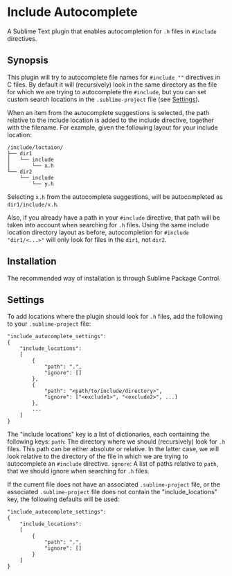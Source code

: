 # Include Autocomplete

A Sublime Text plugin that enables autocompletion for `.h` files in `#include` directives.

## Synopsis

This plugin will try to autocomplete file names for `#include ""` directives in C files. By default it will (recursively) look in the same directory as the file for which we are trying to autocomplete the `#include`, but you can set custom search locations in the `.sublime-project` file (see [Settings](#settings)).

When an item from the autocomplete suggestions is selected, the path relative to the include location is added to the include directive, together with the filename. For example, given the following layout for your include location:
```
/include/loctaion/
├── dir1
│   └── include
│       └── x.h
└── dir2
    └── include
        └── y.h
```
Selecting `x.h` from the autocomplete suggestions, will be autocompleted as `dir1/include/x.h`.

Also, if you already have a path in your `#include` directive, that path will be taken into account when searching for `.h` files. Using the same include location directory layout as before, autocompletion for `#include "dir1/<...>"` will only look for files in the `dir1`, not `dir2`.

## Installation

The recommended way of installation is through Sublime Package Control.

## Settings

To add locations where the plugin should look for `.h` files, add the following to your `.sublime-project` file:

```
"include_autocomplete_settings":
{
    "include_locations":
    [
        {
            "path": ".",
            "ignore": []
        },
        {
            "path": "<path/to/include/directory>",
            "ignore": ["<exclude1>", "<exclude2>", ...]
        },
        ...
    ]
}
```

The "include locations" key is a list of dictionaries, each containing the following keys:
`path`: The directory where we should (recursively) look for `.h` files. This path can be either absolute or relative. In the latter case, we will look relative to the directory of the file in which we are trying to autocomplete an `#include` directive.
`ignore`: A list of paths relative to `path`, that we should ignore when searching for `.h` files.

If the current file does not have an associated `.sublime-project` file, or the associated `.sublime-project` file does not contain the "include_locations" key, the following defaults will be used:

```
"include_autocomplete_settings":
{
    "include_locations":
    [
        {
            "path": ".",
            "ignore": []
        }
    ]
}
```
